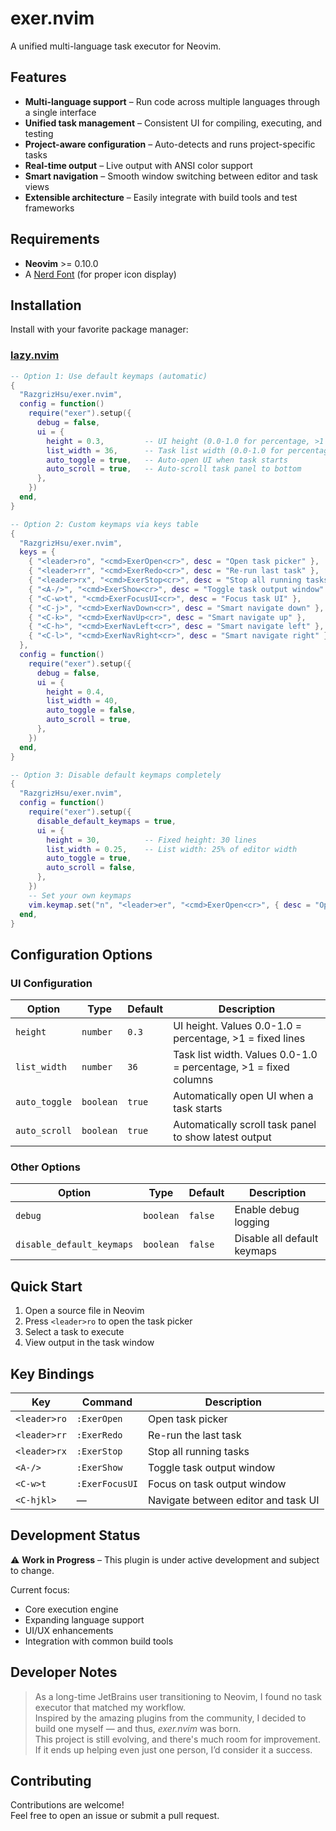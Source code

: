 # exer.nvim

A unified multi-language task executor for Neovim.

## Features

- **Multi-language support** – Run code across multiple languages through a single interface  
- **Unified task management** – Consistent UI for compiling, executing, and testing  
- **Project-aware configuration** – Auto-detects and runs project-specific tasks  
- **Real-time output** – Live output with ANSI color support  
- **Smart navigation** – Smooth window switching between editor and task views  
- **Extensible architecture** – Easily integrate with build tools and test frameworks  

## Requirements

- **Neovim** &gt;= 0.10.0
- A [Nerd Font](https://www.nerdfonts.com/) (for proper icon display)  

## Installation

Install with your favorite package manager:

### [lazy.nvim](https://github.com/folke/lazy.nvim)

```lua
-- Option 1: Use default keymaps (automatic)
{
  "RazgrizHsu/exer.nvim",
  config = function()
    require("exer").setup({
      debug = false,
      ui = {
        height = 0.3,         -- UI height (0.0-1.0 for percentage, >1 for fixed lines)
        list_width = 36,      -- Task list width (0.0-1.0 for percentage, >1 for fixed columns)
        auto_toggle = true,   -- Auto-open UI when task starts
        auto_scroll = true,   -- Auto-scroll task panel to bottom
      },
    })
  end,
}

-- Option 2: Custom keymaps via keys table
{
  "RazgrizHsu/exer.nvim",
  keys = {
    { "<leader>ro", "<cmd>ExerOpen<cr>", desc = "Open task picker" },
    { "<leader>rr", "<cmd>ExerRedo<cr>", desc = "Re-run last task" },
    { "<leader>rx", "<cmd>ExerStop<cr>", desc = "Stop all running tasks" },
    { "<A-/>", "<cmd>ExerShow<cr>", desc = "Toggle task output window" },
    { "<C-w>t", "<cmd>ExerFocusUI<cr>", desc = "Focus task UI" },
    { "<C-j>", "<cmd>ExerNavDown<cr>", desc = "Smart navigate down" },
    { "<C-k>", "<cmd>ExerNavUp<cr>", desc = "Smart navigate up" },
    { "<C-h>", "<cmd>ExerNavLeft<cr>", desc = "Smart navigate left" },
    { "<C-l>", "<cmd>ExerNavRight<cr>", desc = "Smart navigate right" },
  },
  config = function()
    require("exer").setup({
      debug = false,
      ui = {
        height = 0.4,
        list_width = 40,
        auto_toggle = false,
        auto_scroll = true,
      },
    })
  end,
}

-- Option 3: Disable default keymaps completely
{
  "RazgrizHsu/exer.nvim",
  config = function()
    require("exer").setup({
      disable_default_keymaps = true,
      ui = {
        height = 30,          -- Fixed height: 30 lines
        list_width = 0.25,    -- List width: 25% of editor width
        auto_toggle = true,
        auto_scroll = false,
      },
    })
    -- Set your own keymaps
    vim.keymap.set("n", "<leader>er", "<cmd>ExerOpen<cr>", { desc = "Open exer" })
  end,
}
```

## Configuration Options

### UI Configuration

| Option | Type | Default | Description |
|--------|------|---------|-------------|
| `height` | `number` | `0.3` | UI height. Values 0.0-1.0 = percentage, >1 = fixed lines |
| `list_width` | `number` | `36` | Task list width. Values 0.0-1.0 = percentage, >1 = fixed columns |
| `auto_toggle` | `boolean` | `true` | Automatically open UI when a task starts |
| `auto_scroll` | `boolean` | `true` | Automatically scroll task panel to show latest output |

### Other Options

| Option | Type | Default | Description |
|--------|------|---------|-------------|
| `debug` | `boolean` | `false` | Enable debug logging |
| `disable_default_keymaps` | `boolean` | `false` | Disable all default keymaps |

## Quick Start

1. Open a source file in Neovim  
2. Press `<leader>ro` to open the task picker  
3. Select a task to execute  
4. View output in the task window  

## Key Bindings

| Key          | Command              | Description                          |
|--------------|----------------------|--------------------------------------|
| `<leader>ro` | `:ExerOpen`          | Open task picker                     |
| `<leader>rr` | `:ExerRedo`          | Re-run the last task                 |
| `<leader>rx` | `:ExerStop`          | Stop all running tasks               |
| `<A-/>`      | `:ExerShow`          | Toggle task output window            |
| `<C-w>t`     | `:ExerFocusUI`       | Focus on task output window          |
| `<C-hjkl>`   | —                    | Navigate between editor and task UI  |


## Development Status

⚠️ **Work in Progress** – This plugin is under active development and subject to change.

Current focus:
- Core execution engine
- Expanding language support
- UI/UX enhancements
- Integration with common build tools

## Developer Notes

> As a long-time JetBrains user transitioning to Neovim, I found no task executor that matched my workflow.  
> Inspired by the amazing plugins from the community, I decided to build one myself — and thus, *exer.nvim* was born.  
> This project is still evolving, and there's much room for improvement.  
> If it ends up helping even just one person, I’d consider it a success.

## Contributing

Contributions are welcome!  
Feel free to open an issue or submit a pull request.

